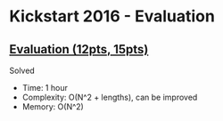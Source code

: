 # Kickstart 2016 - Evaluation

## [Evaluation (12pts, 15pts)](https://codingcompetitions.withgoogle.com/kickstart/round/0000000000201c0a/0000000000201dbc)

Solved

* Time: 1 hour
* Complexity: O(N^2 + lengths), can be improved
* Memory: O(N^2)
